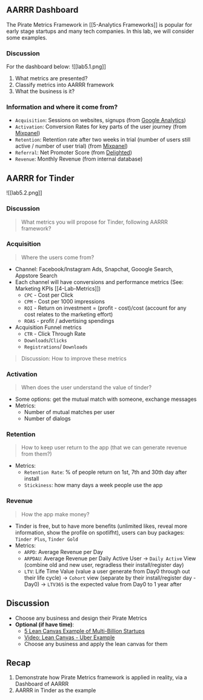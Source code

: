 ## AARRR Dashboard
The Pirate Metrics Framework in [[5-Analytics Frameworks]] is popular for early stage startups and many tech companies. In this lab, we will consider some examples.

### Discussion
For the dashboard below:
![[lab5.1.png]]

1. What metrics are presented?
2. Classify metrics into AARRR framework
3. What the business is it?

### Information and where it come from?
- `Acquisition`: Sessions on websites, signups (from [Google Analytics](https://en.wikipedia.org/wiki/Google_Analytics))
- `Activation`: Conversion Rates for key parts of the user journey (from [Mixpanel](https://mixpanel.com/))
- `Retention`: Retention rate after two weeks in trial (number of users still active / number of user trial) (from [Mixpanel](https://mixpanel.com/))
- `Referral`: Net Promoter Score (from [Delighted](https://delighted.com/))
- `Revenue`: Monthly Revenue (from internal database)

## AARRR for Tinder
![[lab5.2.png]]

### Discussion
> What metrics you will propose for Tinder, following AARRR framework? 

### Acquisition
> Where the users come from?
- Channel: Facebook/Instagram Ads, Snapchat, Gooogle Search, Appstore Search
- Each channel will have conversions and performance metrics (See: Marketing KPIs [[4-Lab-Metrics]])
	- `CPC` - Cost per Click
	- `CPM` - Cost per 1000 impressions
	- `ROI` - Return on investment = (profit - cost)/cost (account for any cost relates to the marketing effort)
	- `ROAS` - profit / advertising spendings
- Acquisition Funnel metrics
	- `CTR` - Click Through Rate
	- `Downloads`/`Clicks`
	- `Registrations`/ `Downloads`

> Discussion: How to improve these metrics

### Activation
> When does the user understand the value of tinder? 
- Some options: get the mutual match with someone, exchange messages
- Metrics:
	- Number of mutual matches per user
	- Number of dialogs


### Retention
> How to keep user return to the app (that we can generate revenue from them?)
- Metrics: 
	- `Retention Rate`: % of people return on 1st, 7th and 30th day after install
	- `Stickiness`: how many days a week people use the app

### Revenue 
> How the app make money?
- Tinder is free, but to have more benefits (unlimited likes, reveal more information, show the profile on spotlifht), users can buy packages: `Tinder Plus`, `Tinder Gold`
- Metrics:
	- `ARPD`: Average Revenue per Day
	- `ARPDAU`: Average Revenue per Daily Active User -> `Daily Active` View (combine old and new user, regradless their install/register day)
	- `LTV`: Life Time Value (value a user generate from Day0 through out their life cycle) -> `Cohort` view (separate by their install/register day - Day0) -> `LTV365` is the expected value from Day0 to 1 year after

## Discussion
- Choose any business and design their Pirate Metrics
- **Optional (if have time)**: 
	- [5 Lean Canvas Example of Multi-Billion Startups](https://railsware.com/blog/5-lean-canvas-examples/)
	- [Video: Lean Canvas - Uber Example](https://www.youtube.com/watch?v=pvIN9STpzCQ)
	- Choose any business and apply the lean canvas for them

## Recap
1. Demonstrate how Pirate Metrics framework is applied in reality, via a Dashboard of AARRR
2. AARRR in Tinder as the example


